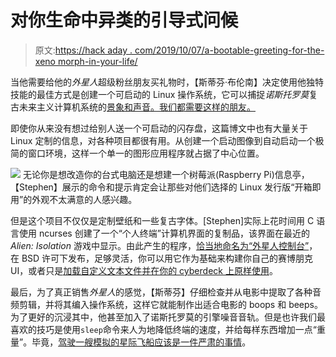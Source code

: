 # 对你生命中异类的引导式问候

> 原文:[https://hack aday . com/2019/10/07/a-bootable-greeting-for-the-xeno morph-in-your-life/](https://hackaday.com/2019/10/07/a-bootable-greeting-for-the-xenomorph-in-your-life/)

当他需要给他的*外星人*超级粉丝朋友买礼物时，【斯蒂芬·布伦南】决定使用他独特技能的最佳方式是创建一个可启动的 Linux 操作系统，它可以捕捉*诺斯托罗莫*复古未来主义计算机系统的[景象和声音。我们都需要这样的朋友。](https://brennan.io/2017/06/14/alien-computer-card/)

即使你从来没有想过给别人送一个可启动的闪存盘，这篇博文中也有大量关于 Linux 定制的信息，对各种项目都很有用。从创建一个启动图像到自动启动一个极简的窗口环境，这样一个单一的图形应用程序就占据了中心位置。

[![](../Images/0b716dc0e84caa1ee929c13e678124ae.png)](https://hackaday.com/wp-content/uploads/2019/10/alienterm_detail.png) 无论你是想改造你的台式电脑还是想建一个树莓派(Raspberry Pi)信息亭，【Stephen】展示的命令和提示肯定会让那些对他们选择的 Linux 发行版“开箱即用”的外观不太满意的人感兴趣。

但是这个项目不仅仅是定制壁纸和一些复古字体。[Stephen]实际上花时间用 C 语言使用 ncurses 创建了一个“个人终端”计算机界面的复制品，该界面在最近的 *Alien: Isolation* 游戏中显示。由此产生的程序，[恰当地命名为“外星人控制台”](https://github.com/brenns10/alien-console)，在 BSD 许可下发布，足够灵活，你可以用它作为基础来构建你自己的赛博朋克 UI，或者只是[加载自定义文本文件并在你的 cyberdeck 上原样使用](https://hackaday.com/2019/09/20/3d-printed-virtuscope-is-a-raspberry-pi-4-cyberdeck-with-a-purpose/)。

最后，为了真正销售*外星人*的感觉，【斯蒂芬】仔细检查并从电影中提取了各种音频剪辑，并将其编入操作系统，这样它就能制作出适合电影的 boops 和 beeps。为了更好的沉浸其中，他甚至加入了诺斯托罗莫的引擎噪音音轨。但是也许我们最喜欢的技巧是使用`sleep`命令来人为地降低终端的速度，并给每样东西增加一点“重量”。毕竟，[驾驶一艘模拟的星际飞船应该是一件严肃的事情](https://hackaday.com/2014/09/13/an-rv-converted-into-a-spaceship-simulator/)。